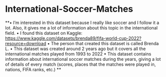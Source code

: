 # International-Soccer-Matches

**•	I’m interested in this dataset because I really like soccer and I follow it a lot. Also, it gives me a lot of information about this topic in the international field.
•	I found this dataset on Kaggle: https://www.kaggle.com/datasets/brenda89/fifa-world-cup-2022?resource=download
•	The person that created this dataset is called Brenda L.
•	This dataset was created around 2 years ago but it covers all the international matches played from 1993 to 2022
•	This dataset contains information about international soccer matches during the years, giving a lot of details of every match (scores, places that the matches were played in, nations, FIFA ranks, etc.)
**
